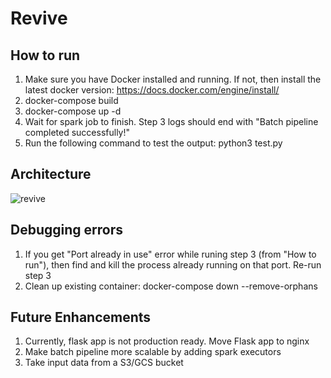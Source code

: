 # Revive

## How to run
1. Make sure you have Docker installed and running. If not, then install the latest docker version: https://docs.docker.com/engine/install/
2. docker-compose build
3. docker-compose up -d
4. Wait for spark job to finish. Step 3 logs should end with "Batch pipeline completed successfully!"
5. Run the following command to test the output: python3 test.py


## Architecture
![revive](https://user-images.githubusercontent.com/10273101/202862108-47d5782c-6fd0-4cb3-8dad-fd2eace6a679.png)


## Debugging errors
1. If you get "Port already in use" error while runing step 3 (from "How to run"), then find and kill the process already running on that port. Re-run step 3
2. Clean up existing container: docker-compose down --remove-orphans


## Future Enhancements
1. Currently, flask app is not production ready. Move Flask app to nginx
2. Make batch pipeline more scalable by adding spark executors
3. Take input data from a S3/GCS bucket
